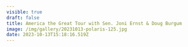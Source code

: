```yaml
---
visible: true
draft: false
title: America the Great Tour with Sen. Joni Ernst & Doug Burgum
image: /img/gallery/20231013-polaris-125.jpg
date: 2023-10-13T15:18:16.519Z
---
```

